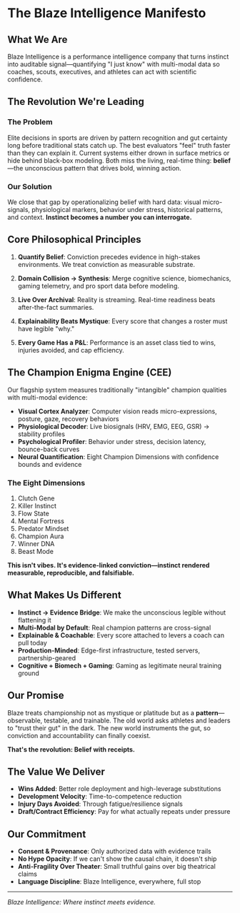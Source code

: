 # The Blaze Intelligence Manifesto

## What We Are
Blaze Intelligence is a performance intelligence company that turns instinct into auditable signal—quantifying "I just know" with multi-modal data so coaches, scouts, executives, and athletes can act with scientific confidence.

## The Revolution We're Leading

### The Problem
Elite decisions in sports are driven by pattern recognition and gut certainty long before traditional stats catch up. The best evaluators "feel" truth faster than they can explain it. Current systems either drown in surface metrics or hide behind black-box modeling. Both miss the living, real-time thing: **belief**—the unconscious pattern that drives bold, winning action.

### Our Solution
We close that gap by operationalizing belief with hard data: visual micro-signals, physiological markers, behavior under stress, historical patterns, and context. **Instinct becomes a number you can interrogate.**

## Core Philosophical Principles

1. **Quantify Belief**: Conviction precedes evidence in high-stakes environments. We treat conviction as measurable substrate.

2. **Domain Collision → Synthesis**: Merge cognitive science, biomechanics, gaming telemetry, and pro sport data before modeling.

3. **Live Over Archival**: Reality is streaming. Real-time readiness beats after-the-fact summaries.

4. **Explainability Beats Mystique**: Every score that changes a roster must have legible "why."

5. **Every Game Has a P&L**: Performance is an asset class tied to wins, injuries avoided, and cap efficiency.

## The Champion Enigma Engine (CEE)

Our flagship system measures traditionally "intangible" champion qualities with multi-modal evidence:

- **Visual Cortex Analyzer**: Computer vision reads micro-expressions, posture, gaze, recovery behaviors
- **Physiological Decoder**: Live biosignals (HRV, EMG, EEG, GSR) → stability profiles
- **Psychological Profiler**: Behavior under stress, decision latency, bounce-back curves
- **Neural Quantification**: Eight Champion Dimensions with confidence bounds and evidence

### The Eight Dimensions
1. Clutch Gene
2. Killer Instinct
3. Flow State
4. Mental Fortress
5. Predator Mindset
6. Champion Aura
7. Winner DNA
8. Beast Mode

**This isn't vibes. It's evidence-linked conviction—instinct rendered measurable, reproducible, and falsifiable.**

## What Makes Us Different

- **Instinct → Evidence Bridge**: We make the unconscious legible without flattening it
- **Multi-Modal by Default**: Real champion patterns are cross-signal
- **Explainable & Coachable**: Every score attached to levers a coach can pull today
- **Production-Minded**: Edge-first infrastructure, tested servers, partnership-geared
- **Cognitive + Biomech + Gaming**: Gaming as legitimate neural training ground

## Our Promise

Blaze treats championship not as mystique or platitude but as a **pattern**—observable, testable, and trainable. The old world asks athletes and leaders to "trust their gut" in the dark. The new world instruments the gut, so conviction and accountability can finally coexist.

**That's the revolution: Belief with receipts.**

## The Value We Deliver

- **Wins Added**: Better role deployment and high-leverage substitutions
- **Development Velocity**: Time-to-competence reduction
- **Injury Days Avoided**: Through fatigue/resilience signals
- **Draft/Contract Efficiency**: Pay for what actually repeats under pressure

## Our Commitment

- **Consent & Provenance**: Only authorized data with evidence trails
- **No Hype Opacity**: If we can't show the causal chain, it doesn't ship
- **Anti-Fragility Over Theater**: Small truthful gains over big theatrical claims
- **Language Discipline**: Blaze Intelligence, everywhere, full stop

---

*Blaze Intelligence: Where instinct meets evidence.*